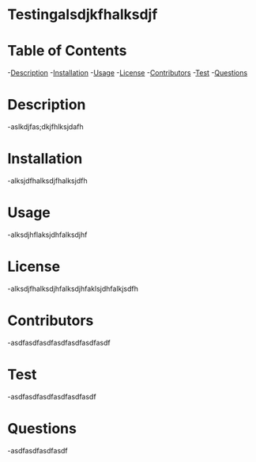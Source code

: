 

# Testingalsdjkfhalksdjf

# Table of Contents
  -[Description](#description)
  -[Installation](#installation)
  -[Usage](#usage)
  -[License](#license)
  -[Contributors](#contributors)
  -[Test](#test)
  -[Questions](#questions)
# Description
  -aslkdjfas;dkjfhlksjdafh
# Installation
  -alksjdfhalksdjfhalksjdfh
# Usage
  -alksdjhflaksjdhfalksdjhf
# License
  -alksdjfhalksdjhfalksdjhfaklsjdhfalkjsdfh
# Contributors
  -asdfasdfasdfasdfasdfasdfasdf
# Test
-asdfasdfasdfasdfasdfasdf
# Questions
  -asdfasdfasdfasdf
    